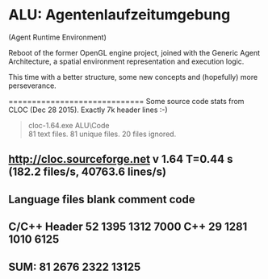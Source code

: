 ALU:  Agentenlaufzeitumgebung 
=============================
(Agent Runtime Environment)

Reboot of the former OpenGL engine project, joined with the Generic Agent Architecture, a spatial environment representation and execution logic. 

This time with a better structure, some new concepts and (hopefully) more perseverance.



=============================
Some source code stats from CLOC (Dec 28 2015). Exactly 7k header lines :-)

>cloc-1.64.exe ALU\Code\
      81 text files.
      81 unique files.
      20 files ignored.

http://cloc.sourceforge.net v 1.64  T=0.44 s (182.2 files/s, 40763.6 lines/s)
-------------------------------------------------------------------------------
Language                     files          blank        comment           code
-------------------------------------------------------------------------------
C/C++ Header                    52           1395           1312           7000
C++                             29           1281           1010           6125
-------------------------------------------------------------------------------
SUM:                            81           2676           2322          13125
-------------------------------------------------------------------------------